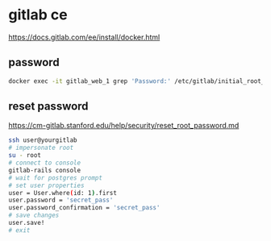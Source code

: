 # gitlab ce

https://docs.gitlab.com/ee/install/docker.html

## password

```bash
docker exec -it gitlab_web_1 grep 'Password:' /etc/gitlab/initial_root_password
```

## reset password

https://cm-gitlab.stanford.edu/help/security/reset_root_password.md

```bash
ssh user@yourgitlab
# impersonate root
su - root
# connect to console
gitlab-rails console
# wait for postgres prompt
# set user properties
user = User.where(id: 1).first
user.password = 'secret_pass'
user.password_confirmation = 'secret_pass'
# save changes
user.save!
# exit

```
